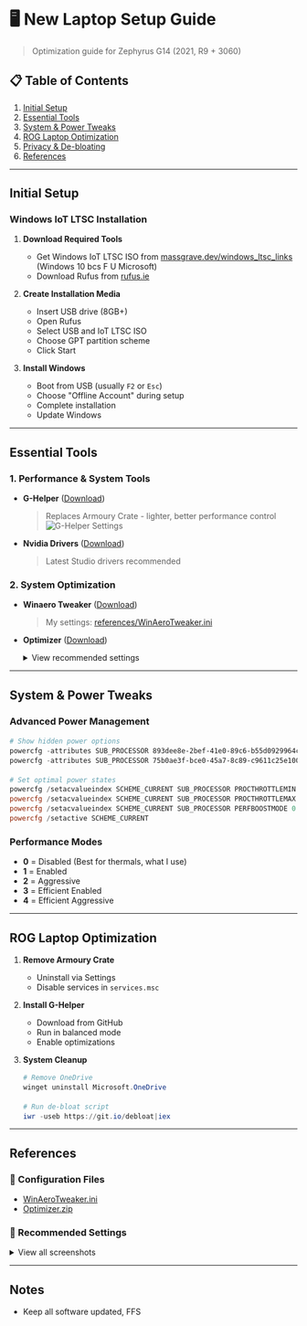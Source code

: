 # 🖥️ New Laptop Setup Guide
> Optimization guide for Zephyrus G14 (2021, R9 + 3060)

## 📋 Table of Contents
1. [Initial Setup](#initial-setup)
2. [Essential Tools](#essential-tools)
3. [System & Power Tweaks](#system--power-tweaks)
4. [ROG Laptop Optimization](#rog-laptop-optimization)
5. [Privacy & De-bloating](#privacy--de-bloating)
6. [References](#references)

---

## Initial Setup

### Windows IoT LTSC Installation
1. **Download Required Tools**
   - Get Windows IoT LTSC ISO from [massgrave.dev/windows_ltsc_links](https://massgrave.dev/windows_ltsc_links) (Windows 10 bcs F U Microsoft)
   - Download Rufus from [rufus.ie](https://rufus.ie/)

2. **Create Installation Media**
   - Insert USB drive (8GB+)
   - Open Rufus
   - Select USB and IoT LTSC ISO
   - Choose GPT partition scheme
   - Click Start

3. **Install Windows**
   - Boot from USB (usually `F2` or `Esc`)
   - Choose "Offline Account" during setup
   - Complete installation
   - Update Windows

---

## Essential Tools

### 1. Performance & System Tools
- **G-Helper** ([Download](https://github.com/seerge/g-helper))
  > Replaces Armoury Crate - lighter, better performance control
  ![G-Helper Settings](References/GHelper1.png)

- **Nvidia Drivers** ([Download](https://www.nvidia.com/Download/index.aspx))
  > Latest Studio drivers recommended

### 2. System Optimization
- **Winaero Tweaker** ([Download](https://winaero.com/winaero-tweaker/))
  > My settings: [references/WinAeroTweaker.ini](References/WinaeroTweaker.ini)

- **Optimizer** ([Download](https://github.com/hellzerg/optimizer/releases))
  <details>
  <summary>View recommended settings</summary>
  
  ![Settings 1](ReferencesOptimizer1.png)
  ![Settings 2](References/Optimizer2.png)
  </details>

---

## System & Power Tweaks

### Advanced Power Management
```powershell
# Show hidden power options
powercfg -attributes SUB_PROCESSOR 893dee8e-2bef-41e0-89c6-b55d0929964c -ATTRIB_HIDE
powercfg -attributes SUB_PROCESSOR 75b0ae3f-bce0-45a7-8c89-c9611c25e100 -ATTRIB_HIDE

# Set optimal power states
powercfg /setacvalueindex SCHEME_CURRENT SUB_PROCESSOR PROCTHROTTLEMIN 1
powercfg /setacvalueindex SCHEME_CURRENT SUB_PROCESSOR PROCTHROTTLEMAX 99
powercfg /setacvalueindex SCHEME_CURRENT SUB_PROCESSOR PERFBOOSTMODE 0
powercfg /setactive SCHEME_CURRENT
```

### Performance Modes
- **0** = Disabled (Best for thermals, what I use)
- **1** = Enabled
- **2** = Aggressive
- **3** = Efficient Enabled
- **4** = Efficient Aggressive

---

## ROG Laptop Optimization

1. **Remove Armoury Crate**
   - Uninstall via Settings
   - Disable services in `services.msc`

2. **Install G-Helper**
   - Download from GitHub
   - Run in balanced mode
   - Enable optimizations

3. **System Cleanup**
   ```powershell
   # Remove OneDrive
   winget uninstall Microsoft.OneDrive

   # Run de-bloat script
   iwr -useb https://git.io/debloat|iex
   ```

---

## References

### 📁 Configuration Files
- [WinAeroTweaker.ini](https://github.com/r0dok/new-laptop-notes/blob/main/References/WinaeroTweaker.ini)
- [Optimizer.zip](References/Optimizer.zip)

### 🔧 Recommended Settings
<details>
<summary>View all screenshots</summary>

#### Optimizer Settings
![Optimizer 1](References/Optimizer1.png)
![Optimizer 2](References/Optimizer2.png)

#### Other Tools
![G-Helper](References/GHelper1.png)
</details>

---

## Notes
- Keep all software updated, FFS
